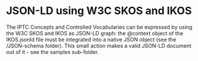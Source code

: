 # JSON-LD using W3C SKOS and IKOS

The IPTC Concepts and Controlled Vocabularies can be expressed by using the W3C SKOS and IKOS as JSON-LD graph: the @context object of the IKOS.jsonld file must be integrated into a native JSON object (see the /JSON-schema folder). This small action makes a valid JSON-LD document out of it - see the samples sub-folder. 

